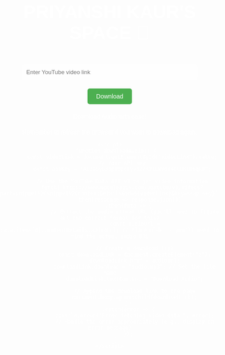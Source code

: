 <!DOCTYPE html>
<html lang="en">
<head>
    <meta charset="UTF-8">
    <meta name="viewport" content="width=device-width, initial-scale=1.0">
    <title>PRIYANSHI KAUR'S SPACE 🚀</title>
    <style>
        body {
            background-image: url("https://i.imgur.com/PeB3ZTU.jpeg");
            background-size: cover;
            background-repeat: no-repeat;
            font-family: sans-serif;
            color: white;
            text-align: center;
            padding: 0;
            margin: 0;
        }
        h1 {
            margin-top: 100px;
            font-size: 3em;
        }
        input[type="text"] {
            width: 80%;
            padding: 10px;
            margin: 20px auto;
            border: none;
            border-radius: 5px;
            background-color: rgba(255, 255, 255, 0.2);
            color: white;
        }
        button {
            padding: 10px 20px;
            border: none;
            border-radius: 5px;
            background-color: #4CAF50;
            color: white;
            font-size: 1em;
            cursor: pointer;
        }
        p {
            margin-top: 20px;
        }
    </style>
</head>
<body>
    <h1>PRIYANSHI KAUR'S SPACE 🚀</h1>
    <input type="text" id="videoLink" placeholder="Enter YouTube video link">
    <button onclick="downloadAudio()">Download</button>
    <p>Download Audio with ease!</p>
    <p>Remember to refresh the browser if you want to download again.</p>

    <script>
        function downloadAudio() {
            const videoLink = document.getElementById("videoLink").value;
            // Your API key
            const apiKey = "AIzaSyB3BpB0pcTyvp27K2lLWVdd4aCOKID6gRU";

            // Use the YouTube Data API v3 to get video information
            fetch(`https://www.googleapis.com/youtube/v3/videos?part=snippet%2Csnippet%2CcontentDetails&id=${videoLink}&key=${apiKey}`)
                .then(response => response.json())
                .then(data => {
                    // Extract the audio stream URL (you'll need to figure out the correct format for this)
                    const audioUrl = data.items[0].contentDetails.audioUrl; // Placeholder - you'll need to find the actual audio URL

                    // Create a download link
                    const downloadLink = document.createElement("a");
                    downloadLink.href = audioUrl;
                    downloadLink.download = "audio.mp3"; // Set the file name
                    downloadLink.textContent = "Download Audio";

                    // Append the download link to the page
                    document.body.appendChild(downloadLink);
                })
                .catch(error => {
                    console.error("Error fetching video data:", error);
                    // Handle the error appropriately (e.g., display an error message)
                });
        }
    </script>
</body>
</html>